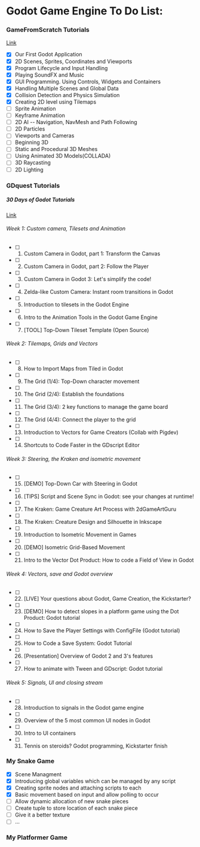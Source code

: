 # Godot Game Engine To Do List:

### GameFromScratch Tutorials
[Link](http://www.gamefromscratch.com/page/Godot-Game-Engine-tutorial-series.aspx)

- [x] Our First Godot Application
- [x] 2D Scenes, Sprites, Coordinates and Viewports
- [x] Program Lifecycle and Input Handling
- [x] Playing SoundFX and Music
- [x] GUI Programming. Using Controls, Widgets and Containers
- [x] Handling Multiple Scenes and Global Data
- [x] Collision Detection and Physics Simulation
- [x] Creating 2D level using Tilemaps
- [ ] Sprite Animation
- [ ] Keyframe Animation
- [ ] 2D AI -- Navigation, NavMesh and Path Following
- [ ] 2D Particles
- [ ] Viewports and Cameras
- [ ] Beginning 3D
- [ ] Static and Procedural 3D Meshes
- [ ] Using Animated 3D Models(COLLADA)
- [ ] 3D Raycasting
- [ ] 2D Lighting

### GDquest Tutorials
##### 30 Days of Godot Tutorials
[Link](http://gdquest.com/tutorial/game-design/godot/30-days-free-game-creation-tutorial/)

###### Week 1: Custom camera, Tilesets and Animation
- [ ] 1. Custom Camera in Godot, part 1: Transform the Canvas
- [ ] 2. Custom Camera in Godot, part 2: Follow the Player
- [ ] 3. Custom Camera in Godot 3: Let's simplify the code!
- [ ] 4. Zelda-like Custom Camera: Instant room transitions in Godot
- [ ] 5. Introduction to tilesets in the Godot Engine
- [ ] 6. Intro to the Animation Tools in the Godot Game Engine
- [ ] 7. [TOOL] Top-Down Tileset Template (Open Source)
###### Week 2: Tilemaps, Grids and Vectors
- [ ] 8. How to Import Maps from Tiled in Godot
- [ ] 9. The Grid (1/4): Top-Down character movement
- [ ] 10. The Grid (2/4): Establish the foundations
- [ ] 11. The Grid (3/4): 2 key functions to manage the game board
- [ ] 12. The Grid (4/4): Connect the player to the grid
- [ ] 13. Introduction to Vectors for Game Creators (Collab with Pigdev)
- [ ] 14. Shortcuts to Code Faster in the GDscript Editor
###### Week 3: Steering, the Kraken and isometric movement
- [ ] 15. [DEMO] Top-Down Car with Steering in Godot
- [ ] 16. [TIPS] Script and Scene Sync in Godot: see your changes at runtime!
- [ ] 17. The Kraken: Game Creature Art Process with 2dGameArtGuru
- [ ] 18. The Kraken: Creature Design and Silhouette in Inkscape
- [ ] 19. Introduction to Isometric Movement in Games
- [ ] 20. [DEMO] Isometric Grid-Based Movement
- [ ] 21. Intro to the Vector Dot Product: How to code a Field of View in Godot
###### Week 4: Vectors, save and Godot overview
- [ ] 22. [LIVE] Your questions about Godot, Game Creation, the Kickstarter?
- [ ] 23. [DEMO] How to detect slopes in a platform game using the Dot Product: Godot tutorial
- [ ] 24. How to Save the Player Settings with ConfigFile (Godot tutorial)
- [ ] 25. How to Code a Save System: Godot Tutorial
- [ ] 26. [Presentation] Overview of Godot 2 and 3's features
- [ ] 27. How to animate with Tween and GDscript: Godot tutorial
###### Week 5: Signals, UI and closing stream
- [ ] 28. Introduction to signals in the Godot game engine
- [ ] 29. Overview of the 5 most common UI nodes in Godot
- [ ] 30. Intro to UI containers
- [ ] 31. Tennis on steroids? Godot programming, Kickstarter finish

### My Snake Game
- [X] Scene Managment
- [x] Introducing global variables which can be managed by any script 
- [x] Creating sprite nodes and attaching scripts to each
- [x] Basic movement based on input and allow polling to occur
- [ ] Allow dynamic allocation of new snake pieces
- [ ] Create tuple to store location of each snake piece
- [ ] Give it a better texture
- [ ] ...
### My Platformer Game




